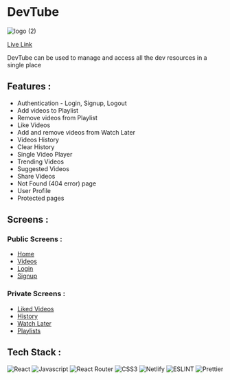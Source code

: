 # DevTube
![logo (2)](https://user-images.githubusercontent.com/88605957/169228048-d90b3e2e-67c3-43bf-8fa0-80cd7721bb41.png)

[Live Link](https://devtube-app.netlify.app/)

DevTube can be used to manage and access all the dev resources in a single place

## Features :

* Authentication - Login, Signup, Logout
* Add videos to Playlist
* Remove videos from Playlist
* Like Videos
* Add and remove videos from Watch Later
* Videos History
* Clear History
* Single Video Player
* Trending Videos
* Suggested Videos
* Share Videos
* Not Found (404 error) page
* User Profile
* Protected pages

## Screens : 

### Public Screens : 
* [Home](https://devtube-app.netlify.app/)
* [Videos](https://devtube-app.netlify.app/videos)
* [Login](https://devtube-app.netlify.app/login)
* [Signup](https://devtube-app.netlify.app/signup)

### Private Screens :
* [Liked Videos](https://devtube-app.netlify.app/liked)
* [History](https://devtube-app.netlify.app/history)
* [Watch Later](https://devtube-app.netlify.app/watchlater)
* [Playlists](https://devtube-app.netlify.app/playlist)

## Tech Stack : 

![React](https://img.shields.io/badge/React-20232A?style=for-the-badge&logo=react&logoColor=61DAFB)
![Javascript](https://img.shields.io/badge/JavaScript-323330?style=for-the-badge&logo=javascript&logoColor=F7DF1E)
![React Router](https://img.shields.io/badge/React_Router-CA4245?style=for-the-badge&logo=react-router&logoColor=white)
![CSS3](https://img.shields.io/badge/CSS3-1572B6?style=for-the-badge&logo=css3&logoColor=white)
![Netlify](https://img.shields.io/badge/Netlify-00C7B7?style=for-the-badge&logo=netlify&logoColor=white)
![ESLINT](https://img.shields.io/badge/eslint-3A33D1?style=for-the-badge&logo=eslint&logoColor=white)
![Prettier](https://img.shields.io/badge/prettier-1A2C34?style=for-the-badge&logo=prettier&logoColor=F7BA3E)
